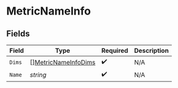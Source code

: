 # MetricNameInfo


## Fields

| Field                                                             | Type                                                              | Required                                                          | Description                                                       |
| ----------------------------------------------------------------- | ----------------------------------------------------------------- | ----------------------------------------------------------------- | ----------------------------------------------------------------- |
| `Dims`                                                            | [][MetricNameInfoDims](../../models/shared/metricnameinfodims.md) | :heavy_check_mark:                                                | N/A                                                               |
| `Name`                                                            | *string*                                                          | :heavy_check_mark:                                                | N/A                                                               |